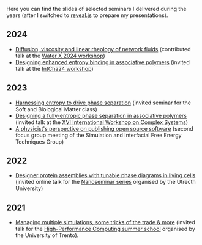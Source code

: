 <!--
.. title: Selected scientific talks
.. slug: talks
.. date: 2023-07-02 21:41:48 UTC+02:00
.. tags: 
.. category: talks
.. link: 
.. description: 
.. type: text
-->

Here you can find the slides of selected seminars I delivered during the years (after I switched to [reveal.js](https://revealjs.com/) to prepare my presentations).

## 2024

* <a href="link://slug/waterx_2024">Diffusion, viscosity and linear rheology of network fluids</a> (contributed talk at the [Water X 2024 workshop](https://www.water-x.eu))
* <a href="link://slug/dresda_2024">Designing enhanced entropy binding in associative polymers</a> (invited talk at the [IntCha24 workshop](https://www.pks.mpg.de/intcha24))

## 2023

* <a href="link://slug/fs_2023">Harnessing entropy to drive phase separation</a> (invited seminar for the Soft and Biological Matter class)
* <a href="link://slug/andalo_2023">Designing a fully-entropic phase separation in associative polymers</a> (invited talk at the [XVI International Workshop on Complex Systems](https://event.unitn.it/complexsystems2023/))
* <a href="link://slug/londra_2023">A physicist's perspective on publishing open source software</a> (second focus group meeting of the Simulation and Interfacial Free Energy Techniques Group)

## 2022

* <a href="link://slug/nanoseminars_2022">Designer protein assemblies with tunable phase diagrams in living cells</a> (invited online talk for the [Nanoseminar series](https://www.uu.nl/en/events/nanoseminar-21-january-dr-lorenzo-rovigatti-sapienza-university-of-rome) organised by the Utrecth University)

## 2021

* <a href="link://slug/trento_2021">Managing multiple simulations, some tricks of the trade &amp; more</a> (invited talk for the [High-Performance Computing summer school](https://mas.unitn.it/schools/hpc-school-2021) organised by the University of Trento). 
